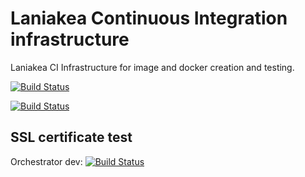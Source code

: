Laniakea Continuous Integration infrastructure
==============================================

Laniakea CI Infrastructure for image and docker creation and testing.

[![Build Status](http://build-usegalaxy-it.cloud.ba.infn.it:4000/jenkins/buildStatus/icon?subject=testing)](http://build-usegalaxy-it.cloud.ba.infn.it/:4000/jenkins/job/laniakea_at_recas_prod_test/)

[![Build Status](http://build-usegalaxy-it.cloud.ba.infn.it:4000/jenkins/buildStatus/icon?job=Laniakea_image_build)](http://build-usegalaxy-it.cloud.ba.infn.it:4000/jenkins/view/Laniakea/job/Laniakea_image_build/)

SSL certificate test
--------------------
Orchestrator dev: [![Build Status](http://build-usegalaxy-it.cloud.ba.infn.it:4000/jenkins/buildStatus/icon?subject=orchestrator_dev)](http://build-usegalaxy-it.cloud.ba.infn.it:4000/jenkins/view/check%20ssl/job/orchestrator%20dev%20ssl%20cert%20test/)
